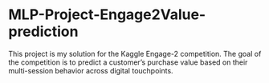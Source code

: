 # MLP-Project-Engage2Value-prediction
This project is my solution for the Kaggle Engage-2 competition. The goal of the competition is to predict a customer’s purchase value based on their multi-session behavior across digital touchpoints.
